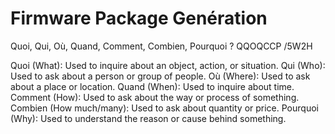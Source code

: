 # Firmware Package Genération



Quoi, Qui, Où, Quand, Comment, Combien, Pourquoi ?
QQOQCCP /5W2H

Quoi (What): Used to inquire about an object, action, or situation.
Qui (Who): Used to ask about a person or group of people.
Où (Where): Used to ask about a place or location.
Quand (When): Used to inquire about time.
Comment (How): Used to ask about the way or process of something.
Combien (How much/many): Used to ask about quantity or price.
Pourquoi (Why): Used to understand the reason or cause behind something.
